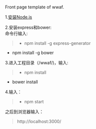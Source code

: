 Front page template of wwaf.

1.[安装Node.js](https://nodejs.org/en/download/)  

2.安装express和bower:  
命令行输入:  
>- npm install -g express-generator  
- npm install -g bower  

3.进入工程目录（/wwaf/)，输入:  
>- npm install    
- bower install  

4.输入：  
>- npm start  

之后到浏览器输入：  
>http://localhost:3000/
